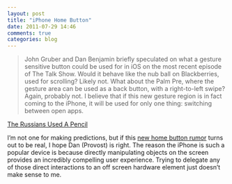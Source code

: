 ```yaml
---
layout: post
title: "iPhone Home Button"
date: 2011-07-29 14:46
comments: true
categories: blog
---
```

>John Gruber and Dan Benjamin briefly speculated on what a gesture sensitive button could be used for in iOS on the most recent episode of The Talk Show. Would it behave like the nub ball on Blackberries, used for scrolling? Likely not. What about the Palm Pre, where the gesture area can be used as a back button, with a right-to-left swipe? Again, probably not.
I believe that if this new gesture region is in fact coming to the iPhone, it will be used for only one thing: switching between open apps.

[The Russians Used A Pencil]

I’m not one for making predictions, but if this [new home button rumor][rumor] turns out to be real, I hope Dan (Provost) is right.  The reason the iPhone is such a popular device is because directly manipulating objects on the screen provides an incredibly compelling user experience.  Trying to delegate any of those direct interactions to an off screen hardware element just doesn’t make sense to me.


[rumor]: http://www.macrumors.com/2011/07/26/new-case-designs-revive-unlikely-iphone-5-design/
[The Russians Used A Pencil]: http://www.therussiansusedapencil.com/